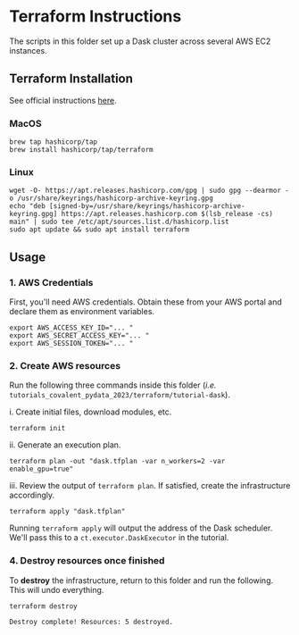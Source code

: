 # Terraform Instructions

The scripts in this folder set up a Dask cluster across several AWS EC2 instances.

## Terraform Installation

See official instructions [here](https://developer.hashicorp.com/terraform/downloads?product_intent=terraform).

### MacOS

```shell
brew tap hashicorp/tap
brew install hashicorp/tap/terraform
```

### Linux

```shell
wget -O- https://apt.releases.hashicorp.com/gpg | sudo gpg --dearmor -o /usr/share/keyrings/hashicorp-archive-keyring.gpg
echo "deb [signed-by=/usr/share/keyrings/hashicorp-archive-keyring.gpg] https://apt.releases.hashicorp.com $(lsb_release -cs) main" | sudo tee /etc/apt/sources.list.d/hashicorp.list
sudo apt update && sudo apt install terraform
```

## Usage

### 1. AWS Credentials

First, you'll need AWS credentials. Obtain these from your AWS portal and declare them as environment variables.

```shell
export AWS_ACCESS_KEY_ID="... "
export AWS_SECRET_ACCESS_KEY="... "
export AWS_SESSION_TOKEN="... "
```

### 2. Create AWS resources

Run the following three commands inside this folder (*i.e.* `tutorials_covalent_pydata_2023/terraform/tutorial-dask`).

i. Create initial files, download modules, etc.
```shell
terraform init
```

ii. Generate an execution plan.
```shell
terraform plan -out "dask.tfplan -var n_workers=2 -var enable_gpu=true"
```

iii. Review the output of `terraform plan`. If satisfied, create the infrastructure accordingly.
```shell
terraform apply "dask.tfplan"
```

Running `terraform apply` will output the address of the Dask scheduler. We'll pass this to a `ct.executor.DaskExecutor` in the tutorial.

### 4. Destroy resources once finished

To **destroy** the infrastructure, return to this folder and run the following. This will undo everything.

```shell
terraform destroy
```
```
Destroy complete! Resources: 5 destroyed.
```
